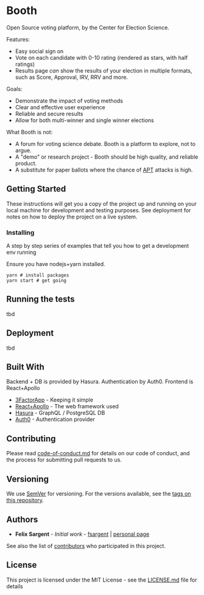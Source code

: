# Booth
Open Source voting platform, by the Center for Election Science.

Features:
- Easy social sign on
- Vote on each candidate with 0-10 rating (rendered as stars, with half ratings)
- Results page *can* show the results of your election in multiple formats, such as Score, Approval, IRV, RRV and more.

Goals:
- Demonstrate the impact of voting methods
- Clear and effective user experience
- Reliable and secure results
- Allow for both multi-winner and single winner elections

What Booth is not:
- A forum for voting science debate. Booth is a platform to explore, not to argue.
- A "demo" or research project - Booth should be high quality, and reliable product.
- A substitute for paper ballots where the chance of [APT](https://en.wikipedia.org/wiki/Advanced_persistent_threat) attacks is high.

## Getting Started

These instructions will get you a copy of the project up and running on your local machine for development and testing purposes. See deployment for notes on how to deploy the project on a live system.

### Installing

A step by step series of examples that tell you how to get a development env running

Ensure you have nodejs+yarn installed.

```
yarn # install packages
yarn start # get going
```

## Running the tests

tbd


## Deployment

tbd

## Built With

Backend + DB is provided by Hasura. Authentication by Auth0. Frontend is React+Apollo

* [3FactorApp](https://3factor.app/) - Keeping it simple
* [React+Apollo](https://www.apollographql.com/docs/react/) - The web framework used
* [Hasura](https://hasura.io) - GraphQL / PostgreSQL DB
* [Auth0](https://auth0.com) - Authentication provider

## Contributing

Please read [code-of-conduct.md](https://github.com/electionscience/Booth/blob/master/code-of-conduct.md) for details on our code of conduct, and the process for submitting pull requests to us.

## Versioning

We use [SemVer](http://semver.org/) for versioning. For the versions available, see the [tags on this repository](https://github.com/your/project/tags). 

## Authors

* **Felix Sargent** - *Initial work* - [fsargent](https://github.com/fsargent) | [personal page](https://felixsargent.com)

See also the list of [contributors](https://github.com/your/project/contributors) who participated in this project.

## License

This project is licensed under the MIT License - see the [LICENSE.md](LICENSE.md) file for details

